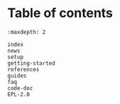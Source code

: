 # Table of contents

```{toctree}
:maxdepth: 2

index
news
setup
getting-started
references
guides
faq
code-doc
EPL-2.0
```
